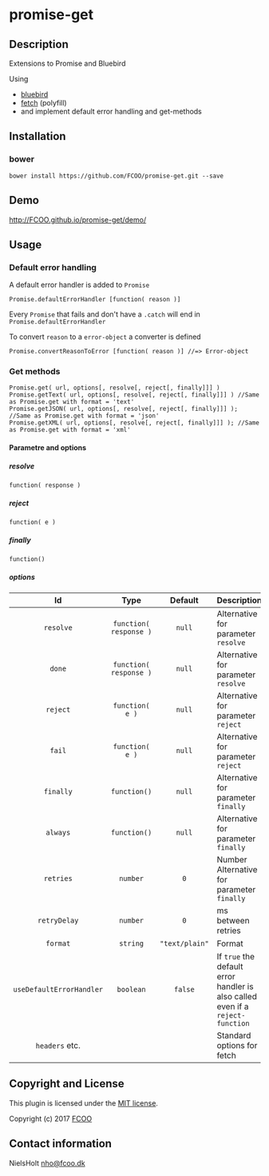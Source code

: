 # promise-get
>


## Description
Extensions to Promise and Bluebird

Using 
- [bluebird](http://bluebirdjs.com/docs/why-bluebird.html)
- [fetch](https://github.com/github/fetch) (polyfill)
- and implement default error handling and get-methods

## Installation
### bower
`bower install https://github.com/FCOO/promise-get.git --save`

## Demo
http://FCOO.github.io/promise-get/demo/ 


## Usage

### Default error handling

A default error handler is added to `Promise`

	Promise.defaultErrorHandler [function( reason )]

Every `Promise` that fails and don't have a `.catch` will end in `Promise.defaultErrorHandler`

To convert `reason` to a `error-object` a converter is defined
	
	Promise.convertReasonToError [function( reason )] //=> Error-object

### Get methods

	Promise.get( url, options[, resolve[, reject[, finally]]] ) 
	Promise.getText( url, options[, resolve[, reject[, finally]]] ) //Same as Promise.get with format = 'text'
    Promise.getJSON( url, options[, resolve[, reject[, finally]]] ); //Same as Promise.get with format = 'json'
    Promise.getXML( url, options[, resolve[, reject[, finally]]] ); //Same as Promise.get with format = 'xml'

#### Parametre and options

##### resolve
    function( response )

##### reject 
	function( e )

##### finally
	function() 

##### options
| Id | Type | Default | Description |
| :--: | :--: | :-----: | --- |
| `resolve` | `function( response )` | `null` | Alternative for parameter `resolve` |
| `done` | `function( response )` | `null` | Alternative for parameter `resolve` |
| `reject` | `function( e )` | `null` | Alternative for parameter `reject` |
| `fail` | `function( e )` | `null` | Alternative for parameter `reject` |
| `finally` | `function()` | `null` | Alternative for parameter `finally` |
| `always` | `function()` | `null` | Alternative for parameter `finally` |
| `retries` | `number` | `0`| Number Alternative for parameter `finally` |
| `retryDelay` | `number` | `0` | ms between retries |
| `format` | `string` | `"text/plain"` | Format |
| `useDefaultErrorHandler` | `boolean` | `false` | If `true` the default error handler is also called even if a `reject-function` |
| `headers` etc. | | | Standard options for fetch |



## Copyright and License
This plugin is licensed under the [MIT license](https://github.com/FCOO/promise-get/LICENSE).

Copyright (c) 2017 [FCOO](https://github.com/FCOO)

## Contact information

NielsHolt nho@fcoo.dk

